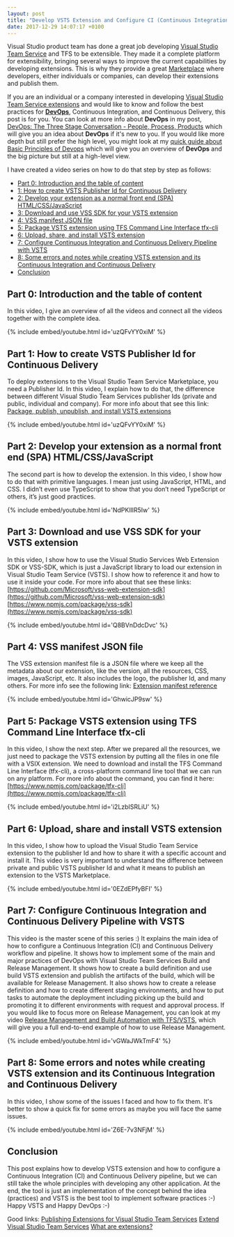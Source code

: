 ```yaml
---
layout: post
title: "Develop VSTS Extension and Configure CI (Continuous Integration) and CD (Continuous Delivery Pipeline)"
date: 2017-12-29 14:07:17 +0100
---
```


Visual Studio product team has done a great job developing [Visual Studio Team Service](https://www.visualstudio.com/vso/) and TFS to be extensible. They made it a complete platform for extensibility, bringing several ways to improve the current capabilities by developing extensions. This is why they provide a great [Marketplace](https://marketplace.visualstudio.com/vsts) where developers, either individuals or companies, can develop their extensions and publish them. 

If you are an individual or a company interested in developing [Visual Studio Team Service extensions](https://docs.microsoft.com/en-us/vsts/extend/overview) and would like to know and follow the best practices for **[DevOps](https://www.visualstudio.com/vs/devops/)**, Continuous Integration, and Continuous Delivery, this post is for you. You can look at more info about **DevOps** in my post, [DevOps: The Three Stage Conversation - People, Process, Products](https://mohamedradwan-devops.github.io/posts/devops-the-three-stage-conversation-people-process-products/) which will give you an idea about **DevOps** if it's new to you. If you would like more depth but still prefer the high level, you might look at my [quick guide about Basic Principles of Devops](https://mohamedradwan-devops.github.io/posts/published-a-quick-guide-about-basic-principles-of-devops/) which will give you an overview of **DevOps** and the big picture but still at a high-level view. 

I have created a video series on how to do that step by step as follows:

- [Part 0: Introduction and the table of content](#part-0-introduction-and-the-table-of-content)
- [1: How to create VSTS Publisher Id for Continuous Delivery](#part-1-how-to-create-vsts-publisher-id-for-continuous-delivery)
- [2: Develop your extension as a normal front end (SPA) HTML/CSS/JavaScript](#part-2-develop-your-extension-as-a-normal-front-end-spa-htmlcssjavascript)
- [3: Download and use VSS SDK for your VSTS extension](#part-3-download-and-use-vss-sdk-for-your-vsts-extension)
- [4: VSS manifest JSON file](#part-4-vss-manifest-json-file)
- [5: Package VSTS extension using TFS Command Line Interface tfx-cli](#part-5-package-vsts-extension-using-tfs-command-line-interface-tfx-cli)
- [6: Upload, share, and install VSTS extension](#part-6-upload-share-and-install-vsts-extension)
- [7: Configure Continuous Integration and Continuous Delivery Pipeline with VSTS](#part-7-configure-continuous-integration-and-continuous-delivery-pipeline-with-vsts)
- [8: Some errors and notes while creating VSTS extension and its Continuous Integration and Continuous Delivery](#part-7-configure-continuous-integration-and-continuous-delivery-pipeline-with-vsts)
- [Conclusion](#conclusion)

## Part 0: Introduction and the table of content

In this video, I give an overview of all the videos and connect all the videos together with the complete idea.

{% include embed/youtube.html id='uzQFvYY0xiM' %}

## Part 1: How to create VSTS Publisher Id for Continuous Delivery

To deploy extensions to the Visual Studio Team Service Marketplace, you need a Publisher Id. In this video, I explain how to do that, the difference between different Visual Studio Team Services publisher Ids (private and public, individual and company). For more info about that see this link: [Package, publish, unpublish, and install VSTS extensions](https://docs.microsoft.com/en-us/vsts/extend/publish/overview)

{% include embed/youtube.html id='uzQFvYY0xiM' %}

## Part 2: Develop your extension as a normal front end (SPA) HTML/CSS/JavaScript

The second part is how to develop the extension. In this video, I show how to do that with primitive languages. I mean just using JavaScript, HTML, and CSS. I didn’t even use TypeScript to show that you don’t need TypeScript or others, it’s just good practices.

{% include embed/youtube.html id='NdPKIllR5Iw' %}

## Part 3: Download and use VSS SDK for your VSTS extension

In this video, I show how to use the Visual Studio Services Web Extension SDK or VSS-SDK, which is just a JavaScript library to load our extension in Visual Studio Team Service (VSTS). I show how to reference it and how to use it inside your code. For more info about that see these links:
[https://github.com/Microsoft/vss-web-extension-sdk](https://github.com/Microsoft/vss-web-extension-sdk)
[https://www.npmjs.com/package/vss-sdk](https://www.npmjs.com/package/vss-sdk)

{% include embed/youtube.html id='Q8BVnDdcDvc' %}

## Part 4: VSS manifest JSON file

The VSS extension manifest file is a JSON file where we keep all the metadata about our extension, like the version, all the resources, CSS, images, JavaScript, etc. It also includes the logo, the publisher Id, and many others. For more info see the following link: [Extension manifest reference](https://docs.microsoft.com/en-us/vsts/extend/develop/manifest)

{% include embed/youtube.html id='GhwicJP9sw' %}

## Part 5: Package VSTS extension using TFS Command Line Interface tfx-cli

In this video, I show the next step. After we prepared all the resources, we just need to package the VSTS extension by putting all the files in one file with a VSIX extension. We need to download and install the TFS Command Line Interface (tfx-cli), a cross-platform command line tool that we can run on any platform. For more info about the command, you can find it here:
[https://www.npmjs.com/package/tfx-cli](https://www.npmjs.com/package/tfx-cli)

{% include embed/youtube.html id='i2LzbISRLiU' %}

## Part 6: Upload, share and install VSTS extension

In this video, I show how to upload the Visual Studio Team Service extension to the publisher Id and how to share it with a specific account and install it. This video is very important to understand the difference between private and public VSTS publisher Id and what it means to publish an extension to the VSTS Marketplace.

{% include embed/youtube.html id='0EZdEPfyBFI' %}

## Part 7: Configure Continuous Integration and Continuous Delivery Pipeline with VSTS

This video is the master scene of this series :) It explains the main idea of how to configure a Continuous Integration (CI) and Continuous Delivery workflow and pipeline. It shows how to implement some of the main and major practices of DevOps with Visual Studio Team Services Build and Release Management. It shows how to create a build definition and use build VSTS extension and publish the artifacts of the build, which will be available for Release Management. It also shows how to create a release definition and how to create different staging environments, and how to put tasks to automate the deployment including picking up the build and promoting it to different environments with request and approval process. If you would like to focus more on Release Management, you can look at my video [Release Management and Build Automation with TFS/VSTS](https://www.youtube.com/watch?v=vev3Czaa1pA&t=841s), which will give you a full end-to-end example of how to use Release Management.

{% include embed/youtube.html id='vGWaJWkTmF4' %}

## Part 8: Some errors and notes while creating VSTS extension and its Continuous Integration and Continuous Delivery

In this video, I show some of the issues I faced and how to fix them. It's better to show a quick fix for some errors as maybe you will face the same issues.

{% include embed/youtube.html id='Z6E-7v3NFjM' %}

## Conclusion

This post explains how to develop VSTS extension and how to configure a Continuous Integration (CI) and Continuous Delivery pipeline, but we can still take the whole principles with developing any other application. At the end, the tool is just an implementation of the concept behind the idea (practices) and VSTS is the best tool to implement software practices :-) Happy VSTS and Happy DevOps :-) 

Good links:
[Publishing Extensions for Visual Studio Team Services](https://www.youtube.com/watch?time_continue=134&v=PcuIWQToQBI)
[Extend Visual Studio Team Services](https://www.visualstudio.com/team-services/extend/)
[What are extensions?](https://docs.microsoft.com/en-us/vsts/extend/overview)
